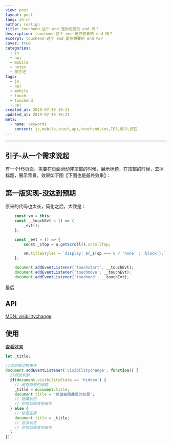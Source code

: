 ```yaml
---
view: post
layout: post
lang: zh-cn
author: realign
title: touchend-这个 end 是你想要的 end 吗？
description: touchend-这个 end 是你想要的 end 吗？
excerpt: touchend-这个 end 是你想要的 end 吗？
cover: true
categories:
  - js
  - api
  - mobile
  - notes
  - 随手记
tags:
  - js
  - api
  - mobile
  - touch
  - touchend
  - api
created_at: 2019-07-10 19:21
updated_at: 2019-07-10 19:21
meta:
  - name: keywords
    content: js,mobile,touch,api,touchend,ios,IOS,缓冲,惯性
---
```


***

## 引子-从一个需求说起

有一个H5页面，需要在页面滑动非顶部的时候，展示标题，在顶部的时候，去掉标题，展示背景，效果如下图【下图也是最终效果】：

<lazy-load
    tag="img"
    :data="{
      src: 'https://public-bucket-realign.nos-eastchina1.126.net/image/normal/2019-07-10/img-1562759260427-5670.gif',
      width: '300px'
    }"
/>

## 第一版实现-没达到预期

原来的代码也太长，简化之后，大致是：

```js
    const vm = this;
    const __touchEvt = () => {
        _evt();
    };

    const _evt = () => {
        const _sTop = u.getScroll().scrollTop;

        vm.titleStyles = `display: ${_sTop === 0 ? 'none' : 'block'};`;
    };

    document.addEventListener('touchstart', __touchEvt);
    document.addEventListener('touchmove', __touchEvt);
    document.addEventListener('touchend', __touchEvt);
```

最后

## API

[MDN: visibilitychange](https://developer.mozilla.org/zh-CN/docs/Web/API/Document/visibilitychange_event)

## 使用

<a href="/static-html-demo/notes/js/judgment_handle_of_browser_tab_show_or_hide/index.html" target="_blank">查看效果</a>

```js
let _title;

//浏览器切换事件
document.addEventListener('visibilitychange', function() {
  //状态判断
  if(document.visibilityState == 'hidden') {
    // 缓存原来的标题
    _title = document.title;
    document.title = '页面被隐藏后的标题';
    // 隐藏状态
    // 你可以做其他操作
  } else {
    // 标题还原
    document.title = _title;
    // 显示状态
    // 你可以做其他操作
  }
});
```
